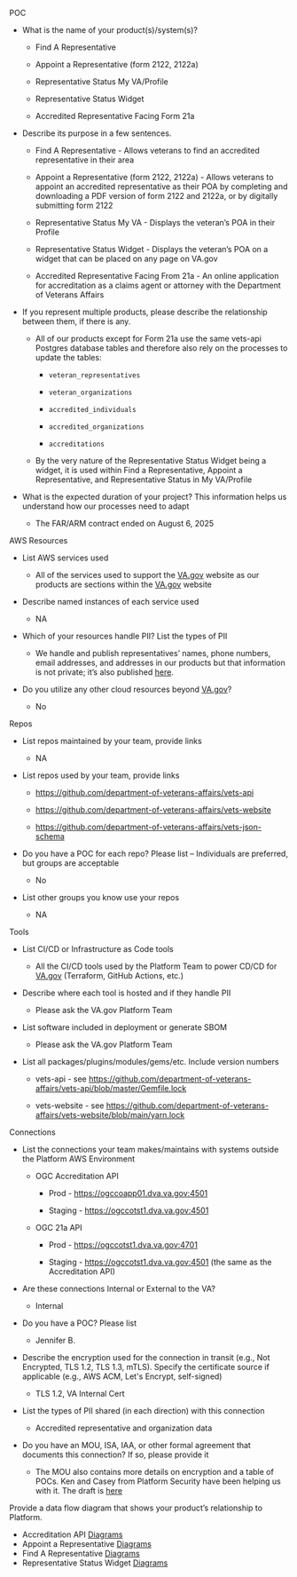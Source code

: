 POC

- What is the name of your product(s)/system(s)?

  - Find A Representative

  - Appoint a Representative (form 2122, 2122a)

  - Representative Status My VA/Profile

  - Representative Status Widget

  - Accredited Representative Facing Form 21a

- Describe its purpose in a few sentences.

  - Find A Representative - Allows veterans to find an accredited representative in their area

  - Appoint a Representative (form 2122, 2122a) - Allows veterans to appoint an accredited representative as their POA by completing and downloading a PDF version of form 2122 and 2122a, or by digitally submitting form 2122

  - Representative Status My VA - Displays the veteran’s POA in their Profile

  - Representative Status Widget - Displays the veteran’s POA on a widget that can be placed on any page on VA.gov

  - Accredited Representative Facing From 21a - An online application for accreditation as a claims agent or attorney with the Department of Veterans Affairs

- If you represent multiple products, please describe the relationship between them, if there is any.

  - All of our products except for Form 21a use the same vets-api Postgres database tables and therefore also rely on the processes to update the tables:

    - `veteran_representatives`

    - `veteran_organizations`

    - `accredited_individuals`

    - `accredited_organizations`

    - `accreditations`

  - By the very nature of the Representative Status Widget being a widget, it is used within Find a Representative, Appoint a Representative, and Representative Status in My VA/Profile

- What is the expected duration of your project? This information helps us understand how our processes need to adapt

  - The FAR/ARM contract ended on August 6, 2025

AWS Resources

- List AWS services used

  - All of the services used to support the [VA.gov](http://va.gov) website as our products are sections within the [VA.gov](http://va.gov) website

- Describe named instances of each service used

  - NA

- Which of your resources handle PII? List the types of PII

  - We handle and publish representatives’ names, phone numbers, email addresses, and addresses in our products but that information is not private; it’s also published [here](https://www.va.gov/ogc/apps/accreditation/index.asp).

- Do you utilize any other cloud resources beyond [VA.gov](http://va.gov)?

  - No

Repos

- List repos maintained by your team, provide links

  - NA

- List repos used by your team, provide links

  - <https://github.com/department-of-veterans-affairs/vets-api>

  - <https://github.com/department-of-veterans-affairs/vets-website>

  - <https://github.com/department-of-veterans-affairs/vets-json-schema>

- Do you have a POC for each repo? Please list – Individuals are preferred, but groups are acceptable

  - No

- List other groups you know use your repos

  - NA

Tools

- List CI/CD or Infrastructure as Code tools

  - All the CI/CD tools used by the Platform Team to power CD/CD for [VA.gov](http://va.gov) (Terraform, GitHub Actions, etc.)

- Describe where each tool is hosted and if they handle PII

  - Please ask the VA.gov Platform Team

- List software included in deployment or generate SBOM

  - Please ask the VA.gov Platform Team

- List all packages/plugins/modules/gems/etc. Include version numbers

  - vets-api - see <https://github.com/department-of-veterans-affairs/vets-api/blob/master/Gemfile.lock>

  - vets-website - see <https://github.com/department-of-veterans-affairs/vets-website/blob/main/yarn.lock>

Connections

- List the connections your team makes/maintains with systems outside the Platform AWS Environment

  - OGC Accreditation API

    - Prod - <https://ogccoapp01.dva.va.gov:4501>

    - Staging - <https://ogccotst1.dva.va.gov:4501>

  - OGC 21a API

    - Prod - <https://ogccotst1.dva.va.gov:4701>

    - Staging - <https://ogccotst1.dva.va.gov:4501> (the same as the Accreditation API)

- Are these connections Internal or External to the VA?

  - Internal

- Do you have a POC? Please list

  - Jennifer B.

- Describe the encryption used for the connection in transit (e.g., Not Encrypted, TLS 1.2, TLS 1.3, mTLS). Specify the certificate source if applicable (e.g., AWS ACM, Let's Encrypt, self-signed)

  - TLS 1.2, VA Internal Cert

- List the types of PII shared (in each direction) with this connection

  - Accredited representative and organization data

- Do you have an MOU, ISA, IAA, or other formal agreement that documents this connection? If so, please provide it

  - The MOU also contains more details on encryption and a table of POCs. Ken and Casey from Platform Security have been helping us with it. The draft is [here](https://dvagov-my.sharepoint.com/:w:/r/personal/samuel_raudabaugh_va_gov/Documents/Documents/scla_gclaws_mou_isa_-_draft_08.12.2025_sam_edited.docx?d=w7d1a8db9e1b24acdaf7d32d4d2ff367a&csf=1&web=1&e=gDlDwJ)

Provide a data flow diagram that shows your product’s relationship to Platform.

- Accreditation API [Diagrams](https://github.com/department-of-veterans-affairs/va.gov-team/tree/master/products/accredited-representation-management/product-documentation/accreditation-api/technical-documentation/images)
- Appoint a Representative [Diagrams](https://github.com/department-of-veterans-affairs/va.gov-team/tree/master/products/accredited-representation-management/product-documentation/appoint-a-representative/technical-documentation/images/v2)
- Find A Representative [Diagrams](https://github.com/department-of-veterans-affairs/va.gov-team/blob/master/products/accredited-representation-management/product-documentation/find-a-representative/technical-documentation/arm-architecture-diagrams.pdf)
- Representative Status Widget [Diagrams](https://github.com/department-of-veterans-affairs/va.gov-team/blob/master/products/accredited-representation-management/product-documentation/representative-status/technical-documentation/architecture_diagrams.pdf)
